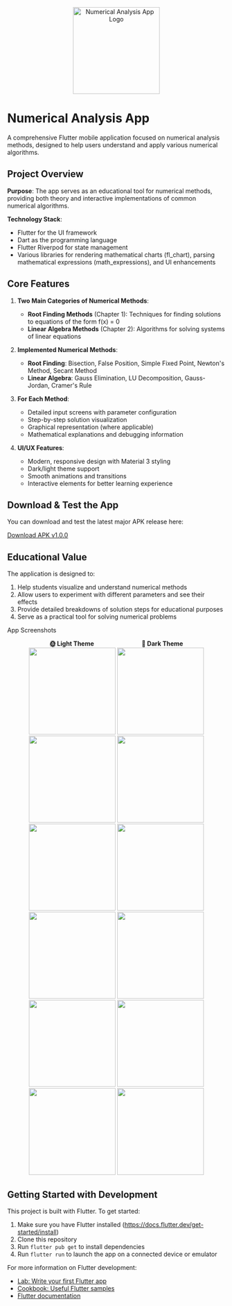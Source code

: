 <div align="center">
  <img src="assets/bt2.svg" alt="Numerical Analysis App Logo" width="200">
</div>

# Numerical Analysis App

A comprehensive Flutter mobile application focused on numerical analysis methods, designed to help users understand and apply various numerical algorithms.

## Project Overview

**Purpose**: The app serves as an educational tool for numerical methods, providing both theory and interactive implementations of common numerical algorithms.

**Technology Stack**:
- Flutter for the UI framework
- Dart as the programming language
- Flutter Riverpod for state management
- Various libraries for rendering mathematical charts (fl_chart), parsing mathematical expressions (math_expressions), and UI enhancements

## Core Features

1. **Two Main Categories of Numerical Methods**:
   - **Root Finding Methods** (Chapter 1): Techniques for finding solutions to equations of the form f(x) = 0
   - **Linear Algebra Methods** (Chapter 2): Algorithms for solving systems of linear equations

2. **Implemented Numerical Methods**:
   - **Root Finding**: Bisection, False Position, Simple Fixed Point, Newton's Method, Secant Method
   - **Linear Algebra**: Gauss Elimination, LU Decomposition, Gauss-Jordan, Cramer's Rule

3. **For Each Method**:
   - Detailed input screens with parameter configuration
   - Step-by-step solution visualization
   - Graphical representation (where applicable)
   - Mathematical explanations and debugging information

4. **UI/UX Features**:
   - Modern, responsive design with Material 3 styling
   - Dark/light theme support
   - Smooth animations and transitions
   - Interactive elements for better learning experience

## Download & Test the App

You can download and test the latest major APK release here:

[Download APK v1.0.0](https://github.com/tony-saleeb/BT2/releases/download/v1.0.0/BT2.apk)

## Educational Value

The application is designed to:
1. Help students visualize and understand numerical methods
2. Allow users to experiment with different parameters and see their effects
3. Provide detailed breakdowns of solution steps for educational purposes
4. Serve as a practical tool for solving numerical problems


App Screenshots
<p align="center">
<b>🌞 Light Theme</b> &nbsp;&nbsp;&nbsp;&nbsp;&nbsp;&nbsp;&nbsp;&nbsp;&nbsp;&nbsp;&nbsp;&nbsp;&nbsp;&nbsp;&nbsp;&nbsp;&nbsp;&nbsp;&nbsp;&nbsp;&nbsp;&nbsp;&nbsp;&nbsp;&nbsp;&nbsp; <b>🌙 Dark Theme</b>
<br>
<img src="screenshots/1.png" width="200"/>
<img src="screenshots/11.png" width="200"/>
<br>
<img src="screenshots/2.png" width="200"/>
<img src="screenshots/22.png" width="200"/>
<br>
<img src="screenshots/3.png" width="200"/>
<img src="screenshots/33.png" width="200"/>
<br>
<img src="screenshots/4.png" width="200"/>
<img src="screenshots/44.png" width="200"/>
<br>
<img src="screenshots/5.png" width="200"/>
<img src="screenshots/55.png" width="200"/>
<br>
<img src="screenshots/6.png" width="200"/>
<img src="screenshots/66.png" width="200"/>
</p>


## Getting Started with Development

This project is built with Flutter. To get started:

1. Make sure you have Flutter installed (https://docs.flutter.dev/get-started/install)
2. Clone this repository
3. Run `flutter pub get` to install dependencies
4. Run `flutter run` to launch the app on a connected device or emulator

For more information on Flutter development:

- [Lab: Write your first Flutter app](https://docs.flutter.dev/get-started/codelab)
- [Cookbook: Useful Flutter samples](https://docs.flutter.dev/cookbook)
- [Flutter documentation](https://docs.flutter.dev/)
